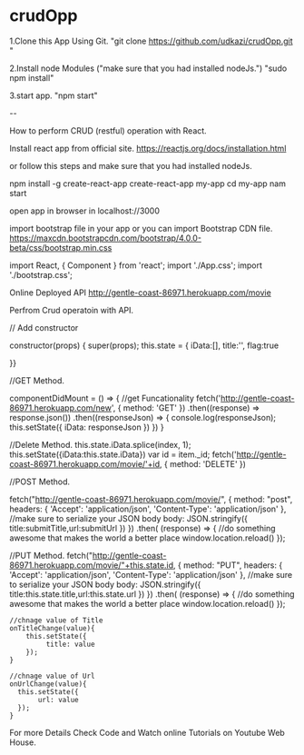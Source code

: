 # crudOpp

1.Clone this App Using Git.
"git clone https://github.com/udkazi/crudOpp.git "

2.Install node Modules ("make sure that you had installed nodeJs.")
"sudo npm install"

3.start app.
"npm start"

--

How to perform CRUD (restful) operation with React.

Install react app from official site.
https://reactjs.org/docs/installation.html

or follow this steps and make sure that you had installed nodeJs.

npm install -g create-react-app
create-react-app my-app
cd my-app
nam start

open app in browser in localhost://3000

import  bootstrap file in your app or you can import Bootstrap CDN file.
https://maxcdn.bootstrapcdn.com/bootstrap/4.0.0-beta/css/bootstrap.min.css


import React, { Component } from 'react';
import './App.css';
import './bootstrap.css';


Online Deployed API
http://gentle-coast-86971.herokuapp.com/movie

Perfrom Crud operatoin with API.

// Add constructor

constructor(props) {
        super(props);
        this.state = {
          iData:[],
          title:'',
          flag:true

 }}

//GET Method.

 componentDidMount = () => {
      //get Funcationality
      fetch('http://gentle-coast-86971.herokuapp.com/new', {
             method: 'GET'
          })
          .then((response) => response.json())
          .then((responseJson) => {
             console.log(responseJson);
             this.setState({
               iData: responseJson
             })
          })
      }
      
    
 //Delete Method.
        this.state.iData.splice(index, 1);
        this.setState({iData:this.state.iData})
        var id = item._id;
        fetch('http://gentle-coast-86971.herokuapp.com/movie/'+id, {
               method: 'DELETE'
        })
    
  //POST Method.
  
  fetch("http://gentle-coast-86971.herokuapp.com/movie/", {
        method: "post",
        headers: {
          'Accept': 'application/json',
          'Content-Type': 'application/json'
        },
        //make sure to serialize your JSON body
        body: JSON.stringify({
         title:submitTitle,url:submitUrl
        })
      })
      .then( (response) => {
         //do something awesome that makes the world a better place
         window.location.reload()
      });
      
   //PUT Method.
    fetch("http://gentle-coast-86971.herokuapp.com/movie/"+this.state.id, {
        method: "PUT",
        headers: {
          'Accept': 'application/json',
          'Content-Type': 'application/json'
        },
        //make sure to serialize your JSON body
        body: JSON.stringify({
         title:this.state.title,url:this.state.url
        })
      })
      .then( (response) => {
         //do something awesome that makes the world a better place
         window.location.reload()
      });
    
    //chnage value of Title
    onTitleChange(value){
        this.setState({
             title: value
        });
    }
  
    //chnage value of Url
    onUrlChange(value){
      this.setState({
           url: value
      });
    }
 
   For more Details Check Code and Watch online Tutorials on Youtube Web House.
 
 
